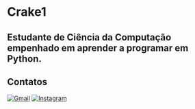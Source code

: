 # Crake1
## Estudante de Ciência da Computação empenhado em aprender a programar em Python.
## Contatos
[![Gmail](https://img.shields.io/badge/Gmail-333333?style=for-the-badge&logo=gmail&logoColor=red)](mailto:renan97oryx@gmail.com)
[![Instagram](https://img.shields.io/badge/-Instagram-%23E4405F?style=for-the-badge&logo=instagram&logoColor=FFF)](https://www.instagram.com/renan.costa.142/)